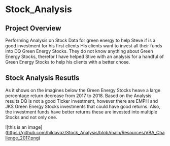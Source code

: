 # Stock_Analysis

## Project Overview
Performing Analysis on Stock Data for green energy to help Steve if  is a good investment for his first clients
His clients want to invest all their funds into DQ Green Energy Stocks.  They do not know anything about Green Energy Stocks, therefor I have helped Stive with an analysis for a handful of Green Energy Stocks to help his clients with a better chose.

## Stock Analysis Resutls
As it shows on the imagines below the Green Energy Stocks heave a large percentage return decrease from 2017 to 2018. Based on the Analysis results DQ is not a good Ticker investment, however there are EMPH and JKS Green Energy Stocks investments that could have good returns.  Also, the investment funds have better returns these are invested into multiple Stocks and not only one.

![this is an image] (https://github.com/hildavaz/Stock_Analysis/blob/main/Resources/VBA_Challenge_2017.png)

